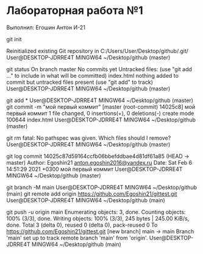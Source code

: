 # Лабораторная работа №1
 Выполнил: Егошин Антон И-21
 
 git init

Reinitialized existing Git repository in C:/Users/User/Desktop/github/.git/
User@DESKTOP-JDRRE4T MINGW64 ~/Desktop/github (master)

 
git status
On branch master
No commits yet
Untracked files: (use "git add ..." to include in what will be committed) index.html
nothing added to commit but untracked files present (use "git add" to track)
User@DESKTOP-JDRRE4T MINGW64 ~/Desktop/github (master)

 git add *
User@DESKTOP-JDRRE4T MINGW64 ~/Desktop/github (master)
 git commit -m "мой первый коммит"
[master (root-commit) 14025c8] мой первый коммит 1 file changed, 0 insertions(+), 0 deletions(-) create mode 100644 index.html
User@DESKTOP-JDRRE4T MINGW64 ~/Desktop/github (master)
 
git rm
fatal: No pathspec was given. Which files should I remove?
User@DESKTOP-JDRRE4T MINGW64 ~/Desktop/github (master)
 
git log
commit 14025c87d59164ccfb06bbefddbae4d81df61a85 (HEAD -> master) Author: Egoshin21 anton.egoshin2016@yandex.ru Date: Sat Feb 6 14:51:29 2021 +0300
мой первый коммит
User@DESKTOP-JDRRE4T MINGW64 ~/Desktop/github (master)
 
git branch -M main
User@DESKTOP-JDRRE4T MINGW64 ~/Desktop/github (main)
 git remote add origin https://github.com/Egoshin21/gittest.git
User@DESKTOP-JDRRE4T MINGW64 ~/Desktop/github (main)
 
git push -u origin main
Enumerating objects: 3, done. Counting objects: 100% (3/3), done. Writing objects: 100% (3/3), 245 bytes | 245.00 KiB/s, done. Total 3 (delta 0), reused 0 (delta 0), pack-reused 0 To https://github.com/Egoshin21/gittest.git
[new branch] main -> main Branch 'main' set up to track remote branch 'main' from 'origin'.
User@DESKTOP-JDRRE4T MINGW64 ~/Desktop/github (main)